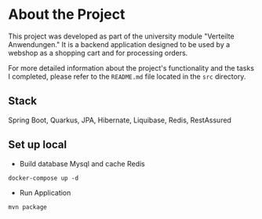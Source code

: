 # About the Project
This project was developed as part of the university module "Verteilte Anwendungen." It is a backend application designed to be used by a webshop as a shopping cart and for processing orders.

For more detailed information about the project's functionality and the tasks I completed, please refer to the `README.md` file located in the `src` directory.

## Stack
Spring Boot, Quarkus, JPA, Hibernate, Liquibase, Redis, RestAssured

## Set up local

- Build database Mysql and cache Redis
```
docker-compose up -d
```
- Run Application
```
mvn package
```